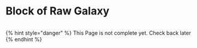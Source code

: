# Block of Raw Galaxy

<figure><img src="https://github.com/user-attachments/assets/88aab0b1-c76b-436e-9c83-4e4abf01460e" alt=""><figcaption></figcaption></figure>

{% hint style="danger" %}
This Page is not complete yet. Check back later
{% endhint %}

